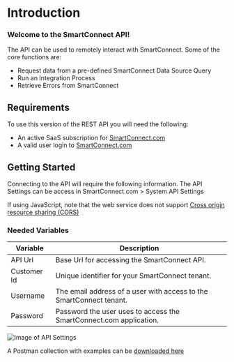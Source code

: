 # Introduction

### Welcome to the SmartConnect API!

The API can be used to remotely interact with SmartConnect. Some of the core functions are:

* Request data from a pre-defined SmartConnect Data Source Query
* Run an Integration Process
* Retrieve Errors from SmartConnect

## Requirements

To use this version of the REST API you will need the following:

* An active SaaS subscription for [SmartConnect.com](https://smartconnect.com/)
* A valid user login to [SmartConnect.com](https://login.smartconnect.com/)

## Getting Started

Connecting to the API will require the following information. The API Settings can be access in SmartConnect.com > System API Settings

<aside class="warning">
If using JavaScript, note that the web service does not support <a href="https://www.eonesolutions.com/help-article/no-access-control-allow-origin-header-is-present-on-the-requested-resource/">Cross origin resource sharing (CORS)</a>
</aside>

### Needed Variables

Variable | Description
--------- | -----------
API Url | Base Url for accessing the SmartConnect API.
Customer Id | Unique identifier for your SmartConnect tenant.
Username | The email address of a user with access to the SmartConnect tenant.
Password | Password the user uses to access the SmartConnect.com application.


![Image of API Settings](https://www.eonesolutions.com/wp-content/uploads/2021/02/Screenshot-2021-02-11-100103.png)

<aside class="notice">
A Postman collection with examples can be <a href="https://www.eonesolutions.com/wp-content/uploads/2020/01/SmartConnect.com-Web-Service-Collection.zip">downloaded here</a>
</aside>